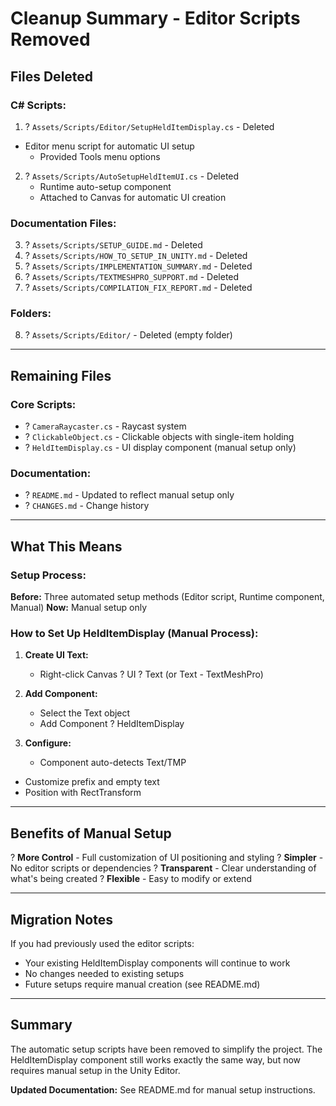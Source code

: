 # Cleanup Summary - Editor Scripts Removed

## Files Deleted

### C# Scripts:
1. ? `Assets/Scripts/Editor/SetupHeldItemDisplay.cs` - Deleted
- Editor menu script for automatic UI setup
   - Provided Tools menu options

2. ? `Assets/Scripts/AutoSetupHeldItemUI.cs` - Deleted
   - Runtime auto-setup component
   - Attached to Canvas for automatic UI creation

### Documentation Files:
3. ? `Assets/Scripts/SETUP_GUIDE.md` - Deleted
4. ? `Assets/Scripts/HOW_TO_SETUP_IN_UNITY.md` - Deleted
5. ? `Assets/Scripts/IMPLEMENTATION_SUMMARY.md` - Deleted
6. ? `Assets/Scripts/TEXTMESHPRO_SUPPORT.md` - Deleted
7. ? `Assets/Scripts/COMPILATION_FIX_REPORT.md` - Deleted

### Folders:
8. ? `Assets/Scripts/Editor/` - Deleted (empty folder)

---

## Remaining Files

### Core Scripts:
- ? `CameraRaycaster.cs` - Raycast system
- ? `ClickableObject.cs` - Clickable objects with single-item holding
- ? `HeldItemDisplay.cs` - UI display component (manual setup only)

### Documentation:
- ? `README.md` - Updated to reflect manual setup only
- ? `CHANGES.md` - Change history

---

## What This Means

### Setup Process:
**Before:** Three automated setup methods (Editor script, Runtime component, Manual)
**Now:** Manual setup only

### How to Set Up HeldItemDisplay (Manual Process):

1. **Create UI Text:**
   - Right-click Canvas ? UI ? Text (or Text - TextMeshPro)

2. **Add Component:**
   - Select the Text object
   - Add Component ? HeldItemDisplay

3. **Configure:**
   - Component auto-detects Text/TMP
- Customize prefix and empty text
- Position with RectTransform

---

## Benefits of Manual Setup

? **More Control** - Full customization of UI positioning and styling
? **Simpler** - No editor scripts or dependencies
? **Transparent** - Clear understanding of what's being created
? **Flexible** - Easy to modify or extend

---

## Migration Notes

If you had previously used the editor scripts:
- Your existing HeldItemDisplay components will continue to work
- No changes needed to existing setups
- Future setups require manual creation (see README.md)

---

## Summary

The automatic setup scripts have been removed to simplify the project. The HeldItemDisplay component still works exactly the same way, but now requires manual setup in the Unity Editor.

**Updated Documentation:** See README.md for manual setup instructions.
